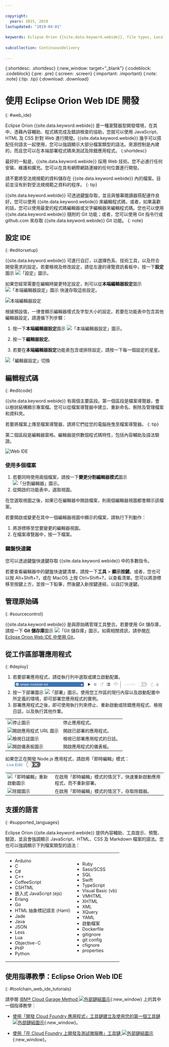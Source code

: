 ```yaml
---

copyright:
  years: 2015, 2019
lastupdated: "2019-04-01"

keywords: Eclipse Orion {{site.data.keyword.webide}}, file types, Local Editor Settings icon

subcollection: ContinuousDelivery

---
```


{:shortdesc: .shortdesc}
{:new_window: target="_blank"}
{:codeblock: .codeblock}
{:pre: .pre}
{:screen: .screen}
{:important: .important}
{:note: .note}
{:tip: .tip}
{:download: .download}

# 使用 Eclipse Orion Web IDE 開發
{: #web_ide}

Eclipse Orion {{site.data.keyword.webide}} 是一種瀏覽器型開發環境，在其中，憑藉內容輔助、程式碼完成及錯誤檢查的協助，您就可以使用 JavaScript、HTML 及 CSS 針對 Web 進行開發。{{site.data.keyword.webide}} 幾乎可以搭配任何語言一起使用，您可以強調顯示大部分檔案類型的語法。來源控制是內建的，而且您可以在本端部署程式碼來測試及除錯應用程式。
{:shortdesc}

最好的一點是，{{site.data.keyword.webide}} 採用 Web 技術。您不必進行任何安裝、維護和擴充。您可以在具有網際網路連線的任何位置進行開發。

請不要將受法規規範的資料儲存在 {{site.data.keyword.webide}} 內的檔案。目前並沒有針對受法規規範之資料的程序。
{: tip}

{{site.data.keyword.webide}} 可透過鍵盤存取，並且與螢幕閱讀器搭配運作良好。您可以使用 {{site.data.keyword.webide}} 來編輯程式碼，或者，如果喜歡的話，您可以使用最愛的程式碼編輯器或文字編輯器來編輯程式碼。您也可以使用 {{site.data.keyword.webide}} 隨附的 Git 功能；或者，您可以使用 Git 指令行或 github.com 來存取 {{site.data.keyword.webide}} Git 功能。
{: note}

## 設定 IDE
{: #editorsetup}

{{site.data.keyword.webide}} 可進行自訂，以選擇色系、技術工具，以及符合開發需求的設定。若要檢視及修改設定，請從左邊的導覽資訊看板中，按一下**設定**圖示 <img class="inline" src="images/webide_settings_icon_light_small.png"  alt="「設定」圖示">。

如果您經常需要在編輯時變更特定設定，則可以從**本端編輯器設定**圖示 <img class="inline" src="images/webide_local_settings_icon_light_small.png"  alt="「本端編輯器設定」圖示"> 快速存取這些設定。

![本端編輯器設定](images/webide_local_editor_settings_light.png)

根據預設值，一律會顯示編輯器樣式及字型大小的設定。若要在功能表中包含其他編輯器設定，請遵循下列步驟：

1. 按一下**本端編輯器設定**圖示 <img class="inline" src="images/webide_local_settings_icon_light_small.png"  alt="「本端編輯器設定」圖示">。

2. 按一下**編輯器設定**。

3. 若要在**本端編輯器設定**功能表包含或排除設定，請按一下每一個設定的星星。

![「編輯器設定」切換](images/webide_editor_settings_toggle_light.png)


## 編輯程式碼
{: #editcode}

{{site.data.keyword.webide}} 有兩個主要區段。第一個區段是檔案導覽器，會以樹狀結構顯示專案檔。您可以從檔案導覽器中建立、重新命名、刪除及管理檔案和資料夾。

若要將檔案上傳至檔案導覽器，請將它們從您的電腦拖曳至檔案導覽器。
{: tip}

第二個區段是編輯器窗格。編輯器提供數個程式碼特性，包括內容輔助及語法驗證。

![Web IDE](images/webide_light.png)

### 使用多個檔案
1. 若要同時使用兩個檔案，請按一下**變更分割編輯器模式**圖示 <img class="inline" src="images/webide_split_editor_icon_light_small.png"  alt="「分割編輯器」圖示">。
2. 從開啟的功能表中，選取視圖。

 在您選取視圖之後，如果已在編輯器中開啟檔案，則兩個編輯器視圖都會顯示該檔案。

 若要開啟或變更在其中一個編輯器視圖中顯示的檔案，請執行下列動作：
 1. 將游標移至您要變更的編輯器視圖。
 2. 在檔案導覽器中，按一下檔案。

### 鍵盤快速鍵
您可以透過鍵盤快速鍵存取 {{site.data.keyword.webide}} 中的多數指令。

若要查看編輯器中的鍵盤快速鍵清單，請按一下**工具** > **顯示按鍵**。或者，您也可以按 Alt+Shift+?，或在 MacOS 上按 Ctrl+Shift+?，以查看清單。您可以將游標移至按鍵上方，並按一下鉛筆，然後鍵入新按鍵連結，以自訂快速鍵。

## 管理原始碼
{: #sourcecontrol}

{{site.data.keyword.webide}} 是與原始碼管理工具整合。若要使用 Git 儲存庫，請按一下 **Git 儲存庫**圖示 <img class="inline" src="images/webide_git_icon_light_small.png"  alt="「Git 儲存庫」圖示">。如需相關資訊，請參閱[在 Eclipse Orion Web IDE 中使用 Git](/docs/services/ContinuousDelivery?topic=ContinuousDelivery-git_web_ide#git_web_ide)。

## 從工作區部署應用程式
{: #deploy}

1. 若要部署應用程式，請從執行列中選取或建立啟動配置。![執行列](images/webide_runbar_light.png)   
1. 按一下部署圖示 <img class="inline" src="images/webide_deploy_button_light_small.png"  alt="「部署」圖示">。使用您工作區的現行內容以及啟動配置中所定義的環境，即可部署您應用程式的實例。
2. 部署應用程式之後，即可使用執行列來停止、重新啟動或除錯應用程式、檢視日誌，以及執行其他作業。


<table role="presentation">
<tr><td><img src="./images/stop_button.png"  alt="停止圖示"></td><td>停止應用程式。</td></tr>
<tr><td> <img src="./images/open_app_url.png"  alt="開啟應用程式 URL 圖示"></td><td> 開啟已部署的應用程式。</td></tr>
<tr><td><img src="./images/view_logs.png"  alt="檢視日誌圖示"></td><td>檢視已部署應用程式的日誌。</td></tr>
<tr><td><img src="./images/open_dashboard.png"  alt="開啟儀表板圖示"></td><td>開啟應用程式的儀表板。</td></tr>
</table>

如果您正在開發 Node.js 應用程式，請啟用「即時編輯」模式：<img  src="./images/enable_live_edit.png"  alt="啟用即時編輯調節器">

<table role="presentation"><tr><td><img src="./images/live_edit_restart.png"  alt="「即時編輯」重新啟動圖示"></td><td>在啟用「即時編輯」模式的情況下，快速重新啟動應用程式，而不重新部署。</td></tr>
<tr><td> <img src="./images/debug_icon.png"  alt="除錯圖示"></td>
<td>在啟用「即時編輯」模式的情況下，存取除錯器。
</td></tr>
</table>

<!-- 3/6/2016: bl commands don't work with V2/CD
## Editing outside of the {{site.data.keyword.webide}}
{: #editlocal}

To use an editor besides the {{site.data.keyword.webide}}, set up {{site.data.keyword.Bluemix_live}} so that you can work directly with your project files in any tool. {{site.data.keyword.Bluemix_live_notm}} is a command-line application that synchronizes the changes in your local file system with your cloud workspace in {{site.data.keyword.Bluemix_short}}.

### Before you begin

Download and install the [{{site.data.keyword.Bluemix_live_notm}} command-line interface ![External link icon](../../icons/launch-glyph.svg "External link icon")](http://livesyncdownload.ng.bluemix.net){: new_window}.

### Synchronizing your local environment with {{site.data.keyword.Bluemix_notm}}
{: #edit_local_download}

1. Open a command-line window.
2. Sign in to {{site.data.keyword.Bluemix_notm}}:

	```
	bl login
	```
	{: pre}

3. When you are prompted, enter your IBMid and password.
4. View a list of your {{site.data.keyword.Bluemix_notm}} projects:

	```
	bl projects
	```
	{: pre}

4. Synchronize your local environment with your project on {{site.data.keyword.Bluemix_notm}}:

	```
	bl sync projectName
	```
	{: pre}

where `projectName` is your {{site.data.keyword.Bluemix_notm}} app's name.

When you are finished editing, enter `q` to end synchronization.

### Enabling the Desktop Sync feature to edit code locally

The Desktop Sync feature is like Live Edit mode for the command line. You need the Desktop Sync feature to debug on the command line.
1. In another command-line window, enable the Desktop Sync feature:

	```
	cd localDirectory
	bl start
	```
	{: codeblock}

2. Use the launch configuration that you created in the {{site.data.keyword.webide}}. After you select the launch configuration, the Desktop Sync feature is enabled in your local environment. In the command-line window that you just opened, you can view the app's URL, the debug URL, the manage URL, and view the {{site.data.keyword.Bluemix_live_notm}} state.

3. Refresh the browser and verify that you can see the changes that you saved to static files in the local workspace.

### Disabling the Desktop Sync feature

1. In the second command-line window, enter `bl stop`.
2. In the first command-line window, enter `q`.

-->

## 支援的語言
{: #supported_languages}

Eclipse Orion {{site.data.keyword.webide}} 提供內容輔助、工具提示、預覽、驗證，並且會強調顯示 JavaScript、HTML、CSS 及 Markdown 檔案的語法。您也可以強調顯示下列檔案類型的語法：

<table role="presentation">
<tr>
<td>
<ul><li>Arduino
</li><li>C</li>
<li>C#
</li><li>C++
</li><li>CoffeeScript
</li><li>CSHTML
</li><li>嵌入式 JavaScript (ejs)
</li><li>Erlang
</li><li>Go
</li><li>HTML 抽象標記語言 (Haml)
</li><li>Jade
</li><li>Java
</li><li>JSON
</li><li>Less  
</li><li>Lua  
</li><li>Objective-C
</li><li>PHP
</li><li>Python</li></ul>
</td>
<td>
<ul><li>Ruby
</li><li>Sass/SCSS
</li><li>SQL
</li><li>Swift
</li><li>TypeScript
</li><li>Visual Basic (vb)
</li><li>VMHTML
</li><li>XHTML
</li><li>XML
</li><li>XQuery
</li><li>YAML
</li><li>啟動檔案
</li><li>Dockerfile
</li><li>gitignore
</li><li>git config
</li><li>cfignore
</li><li>properties
</li></ul>
</td>
</tr>
</table>

## 使用指導教學：Eclipse Orion Web IDE
{: #toolchain_web_ide_tutorials}

請參閱 [IBM&reg; Cloud Garage Method ![外部鏈結圖示](../../icons/launch-glyph.svg "外部鏈結圖示")](https://www.ibm.com/cloud/garage){:new_window} 上的其中一個指導教學：

  * [使用「開發 Cloud Foundry 應用程式」工具鏈建立及使用您的第一個工具鏈 ![外部鏈結圖示](../../icons/launch-glyph.svg "外部鏈結圖示")](https://www.ibm.com/cloud/garage/tutorials/introduce-develop-cloud-foundry-app-toolchain){:new_window}。

  * [使用「在 Cloud Foundry 上開發及測試微服務」工具鏈 ![外部鏈結圖示](../../icons/launch-glyph.svg "外部鏈結圖示")](https://www.ibm.com/cloud/garage/tutorials/use-develop-test-microservices-on-cloud-foundry-toolchain){:new_window}。
